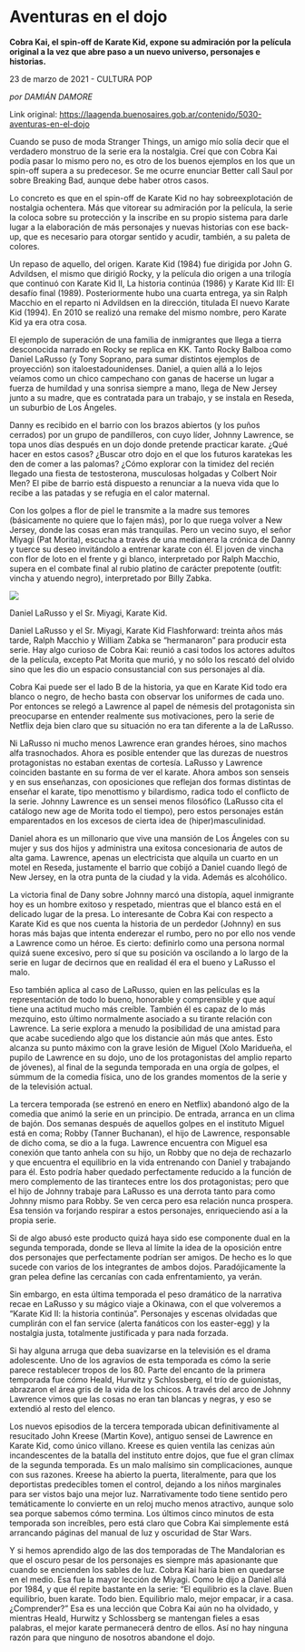 # Aventuras en el dojo

**Cobra Kai, el spin-off de Karate Kid, expone su admiración por la película original a la vez que abre paso a un nuevo universo, personajes e historias.**

23 de marzo de 2021 - CULTURA POP

_por DAMIÁN DAMORE_

Link original: https://laagenda.buenosaires.gob.ar/contenido/5030-aventuras-en-el-dojo



Cuando se puso de moda Stranger Things, un amigo mío solía decir que el verdadero monstruo de la serie era la nostalgia. Creí que con Cobra Kai podía pasar lo mismo pero no, es otro de los buenos ejemplos en los que un spin-off supera a su predecesor. Se me ocurre enunciar Better call Saul por sobre Breaking Bad, aunque debe haber otros casos.




Lo concreto es que en el spin-off de Karate Kid no hay sobreexplotación de nostalgia ochentera. Más que vitorear su admiración por la película, la serie la coloca sobre su protección y la inscribe en su propio sistema para darle lugar a la elaboración de más personajes y nuevas historias con ese back-up, que es necesario para otorgar sentido y acudir, también, a su paleta de colores.




Un repaso de aquello, del origen. Karate Kid (1984) fue dirigida por John G. Advildsen, el mismo que dirigió Rocky, y la película dio origen a una trilogía que continuó con Karate Kid II, La historia continúa (1986) y Karate Kid III: El desafío final (1989). Posteriormente hubo una cuarta entrega, ya sin Ralph Macchio en el reparto ni Advildsen en la dirección, titulada El nuevo Karate Kid (1994). En 2010 se realizó una remake del mismo nombre, pero Karate Kid ya era otra cosa.




El ejemplo de superación de una familia de inmigrantes que llega a tierra desconocida narrado en Rocky se replica en KK. Tanto Rocky Balboa como Daniel LaRusso (y Tony Soprano, para sumar distintos ejemplos de proyección) son italoestadounidenses. Daniel, a quien allá a lo lejos veíamos como un chico campechano con ganas de hacerse un lugar a fuerza de humildad y una sonrisa siempre a mano, llega de New Jersey junto a su madre, que es contratada para un trabajo, y se instala en Reseda, un suburbio de Los Ángeles.




Danny es recibido en el barrio con los brazos abiertos (y los puños cerrados) por un grupo de pandilleros, con cuyo líder, Johnny Lawrence, se topa unos días después en un dojo donde pretende practicar karate. ¿Qué hacer en estos casos? ¿Buscar otro dojo en el que los futuros karatekas les den de comer a las palomas? ¿Cómo explorar con la timidez del recién llegado una fiesta de testosterona, musculosas holgadas y Colbert Noir Men? El pibe de barrio está dispuesto a renunciar a la nueva vida que lo recibe a las patadas y se refugia en el calor maternal.




Con los golpes a flor de piel le transmite a la madre sus temores (básicamente no quiere que lo fajen más), por lo que ruega volver a New Jersey, donde las cosas eran más tranquilas. Pero un vecino suyo, el señor Miyagi (Pat Morita), escucha a través de una medianera la crónica de Danny y tuerce su deseo invitándolo a entrenar karate con él. El joven de vincha con flor de loto en el frente y gi blanco, interpretado por Ralph Macchio, supera en el combate final al rubio platino de carácter prepotente (outfit: vincha y atuendo negro), interpretado por Billy Zabka.




![](https://cdn.flowlikemusic.com/files/images/45697/de7df160-5ccb-4090-a79d-bbed2782d6e1.jpeg)




Daniel LaRusso y el Sr. Miyagi, Karate Kid.




Daniel LaRusso y el Sr. Miyagi, Karate Kid Flashforward: treinta años más tarde, Ralph Macchio y William Zabka se “hermanaron” para producir esta serie. Hay algo curioso de Cobra Kai: reunió a casi todos los actores adultos de la película, excepto Pat Morita que murió, y no sólo los rescató del olvido sino que les dio un espacio consustancial con sus personajes al día.




Cobra Kai puede ser el lado B de la historia, ya que en Karate Kid todo era blanco o negro, de hecho basta con observar los uniformes de cada uno. Por entonces se relegó a Lawrence al papel de némesis del protagonista sin preocuparse en entender realmente sus motivaciones, pero la serie de Netflix deja bien claro que su situación no era tan diferente a la de LaRusso.




Ni LaRusso ni mucho menos Lawrence eran grandes héroes, sino machos alfa trasnochados. Ahora es posible entender que las durezas de nuestros protagonistas no estaban exentas de cortesía. LaRusso y Lawrence coinciden bastante en su forma de ver el karate. Ahora ambos son senseis y en sus enseñanzas, con oposiciones que reflejan dos formas distintas de enseñar el karate, tipo menottismo y bilardismo, radica todo el conflicto de la serie. Johnny Lawrence es un sensei menos filosófico (LaRusso cita el catálogo new age de Morita todo el tiempo), pero estos personajes están emparentados en los excesos de cierta idea de (hiper)masculinidad.




Daniel ahora es un millonario que vive una mansión de Los Ángeles con su mujer y sus dos hijos y administra una exitosa concesionaria de autos de alta gama. Lawrence, apenas un electricista que alquila un cuarto en un motel en Reseda, justamente el barrio que cobijó a Daniel cuando llegó de New Jersey, en la otra punta de la ciudad y la vida. Además es alcohólico.




La victoria final de Dany sobre Johnny marcó una distopía, aquel inmigrante hoy es un hombre exitoso y respetado, mientras que el blanco está en el delicado lugar de la presa. Lo interesante de Cobra Kai con respecto a Karate Kid es que nos cuenta la historia de un perdedor (Johnny) en sus horas más bajas que intenta enderezar el rumbo, pero no por ello nos vende a Lawrence como un héroe. Es cierto: definirlo como una persona normal quizá suene excesivo, pero sí que su posición va oscilando a lo largo de la serie en lugar de decirnos que en realidad él era el bueno y LaRusso el malo.




Eso también aplica al caso de LaRusso, quien en las películas es la representación de todo lo bueno, honorable y comprensible y que aquí tiene una actitud mucho más creíble. También él es capaz de lo más mezquino, esto último normalmente asociado a su tirante relación con Lawrence. La serie explora a menudo la posibilidad de una amistad para que acabe sucediendo algo que los distancie aún más que antes. Esto alcanza su punto máximo con la grave lesión de Miguel (Xolo Maridueña, el pupilo de Lawrence en su dojo, uno de los protagonistas del amplio reparto de jóvenes), al final de la segunda temporada en una orgía de golpes, el súmmum de la comedia física, uno de los grandes momentos de la serie y de la televisión actual.




La tercera temporada (se estrenó en enero en Netflix) abandonó algo de la comedia que animó la serie en un principio. De entrada, arranca en un clima de bajón. Dos semanas después de aquellos golpes en el instituto Miguel está en coma; Robby (Tanner Buchanan), el hijo de Lawrence, responsable de dicho coma, se dio a la fuga. Lawrence encuentra con Miguel esa conexión que tanto anhela con su hijo, un Robby que no deja de rechazarlo y que encuentra el equilibrio en la vida entrenando con Daniel y trabajando para él. Esto podría haber quedado perfectamente reducido a la función de mero complemento de las tiranteces entre los dos protagonistas; pero que el hijo de Johnny trabaje para LaRusso es una derrota tanto para como Johnny mismo para Robby. Se ven cerca pero esa relación nunca prospera. Esa tensión va forjando respirar a estos personajes, enriqueciendo así a la propia serie.




Si de algo abusó este producto quizá haya sido ese componente dual en la segunda temporada, donde se lleva al límite la idea de la oposición entre dos personajes que perfectamente podrían ser amigos. De hecho es lo que sucede con varios de los integrantes de ambos dojos. Paradójicamente la gran pelea define las cercanías con cada enfrentamiento, ya verán.




Sin embargo, en esta última temporada el peso dramático de la narrativa recae en LaRusso y su mágico viaje a Okinawa, con el que volveremos a “Karate Kid II: la historia continúa”. Personajes y escenas olvidadas que cumplirán con el fan service (alerta fanáticos con los easter-egg) y la nostalgia justa, totalmente justificada y para nada forzada.




Si hay alguna arruga que deba suavizarse en la televisión es el drama adolescente. Uno de los agravios de esta temporada es cómo la serie parece restablecer tropos de los 80. Parte del encanto de la primera temporada fue cómo Heald, Hurwitz y Schlossberg, el trío de guionistas, abrazaron el área gris de la vida de los chicos. A través del arco de Johnny Lawrence vimos que las cosas no eran tan blancas y negras, y eso se extendió al resto del elenco.




Los nuevos episodios de la tercera temporada ubican definitivamente al resucitado John Kreese (Martin Kove), antiguo sensei de Lawrence en Karate Kid, como único villano. Kreese es quien ventila las cenizas aún incandescentes de la batalla del instituto entre dojos, que fue el gran clímax de la segunda temporada. Es un malo malísimo sin complicaciones, aunque con sus razones. Kreese ha abierto la puerta, literalmente, para que los deportistas predecibles tomen el control, dejando a los niños marginales para ser vistos bajo una mejor luz. Narrativamente todo tiene sentido pero temáticamente lo convierte en un reloj mucho menos atractivo, aunque solo sea porque sabemos cómo termina. Los últimos cinco minutos de esta temporada son increíbles, pero está claro que Cobra Kai simplemente está arrancando páginas del manual de luz y oscuridad de Star Wars.




Y si hemos aprendido algo de las dos temporadas de The Mandalorian es que el oscuro pesar de los personajes es siempre más apasionante que cuando se encienden los sables de luz. Cobra Kai haría bien en quedarse en el medio. Esa fue la mayor lección de Miyagi. Como le dijo a Daniel allá por 1984, y que él repite bastante en la serie: “El equilibrio es la clave. Buen equilibrio, buen karate. Todo bien. Equilibrio malo, mejor empacar, ir a casa. ¿Comprender?” Esa es una lección que Cobra Kai aún no ha olvidado, y mientras Heald, Hurwitz y Schlossberg se mantengan fieles a esas palabras, el mejor karate permanecerá dentro de ellos. Así no hay ninguna razón para que ninguno de nosotros abandone el dojo.



